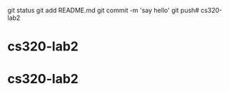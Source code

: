git status
git add README.md 
git commit -m 'say hello'
git push# cs320-lab2
# cs320-lab2
# cs320-lab2
